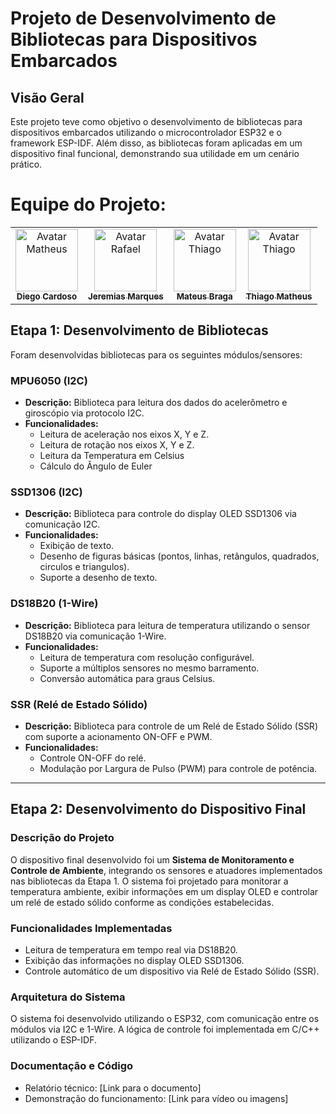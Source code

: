 # Projeto de Desenvolvimento de Bibliotecas para Dispositivos Embarcados

## Visão Geral
Este projeto teve como objetivo o desenvolvimento de bibliotecas para dispositivos embarcados utilizando o microcontrolador ESP32 e o framework ESP-IDF. Além disso, as bibliotecas foram aplicadas em um dispositivo final funcional, demonstrando sua utilidade em um cenário prático.

# Equipe do Projeto: 

<div style="display: inline_block;">

<table>
  <tr>
    <td align="center">
      <a href="https://github.com/diegoCBorba" target="_blank">
        <img src="https://avatars.githubusercontent.com/u/90847079?v=4" width="100px;" alt="Avatar Matheus"/><br>
        <sub>
          <b>Diego Cardoso</b>
        </sub>
      </a>
    </td>
    <td align="center">
      <a href="https://github.com/jeremiasmarques" target="_blank">
        <img src="https://avatars.githubusercontent.com/u/90351007?v=4" width="100px;" alt="Avatar Rafael"/><br>
        <sub>
          <b>Jeremias Marques</b>
        </sub>
      </a>
    </td>
    <td align="center">
      <a href="https://github.com/MteusBraga" target="_blank">
        <img src="https://avatars.githubusercontent.com/u/93921419?v=4" width="100px;" alt="Avatar Thiago"/><br>
        <sub>
          <b>Mateus Braga</b>
        </sub>
      </a>
    </td>
    <td align="center">
      <a href="https://github.com/ThiagoMathe" target="_blank">
        <img src="https://avatars.githubusercontent.com/u/89406106?v=4" width="100px;" alt="Avatar Thiago"/><br>
        <sub>
          <b>Thiago Matheus</b>
        </sub>
      </a>
    </td>
  </tr>
</table>

</div>

## Etapa 1: Desenvolvimento de Bibliotecas
Foram desenvolvidas bibliotecas para os seguintes módulos/sensores:

### MPU6050 (I2C)
- **Descrição:** Biblioteca para leitura dos dados do acelerômetro e giroscópio via protocolo I2C.
- **Funcionalidades:**
  - Leitura de aceleração nos eixos X, Y e Z.
  - Leitura de rotação nos eixos X, Y e Z.
  - Leitura da Temperatura em Celsius
  - Cálculo do Ângulo de Euler

### SSD1306 (I2C)
- **Descrição:** Biblioteca para controle do display OLED SSD1306 via comunicação I2C.
- **Funcionalidades:**
  - Exibição de texto.
  - Desenho de figuras básicas (pontos, linhas, retângulos, quadrados, circulos e triangulos).
  - Suporte a desenho de texto.

### DS18B20 (1-Wire)
- **Descrição:** Biblioteca para leitura de temperatura utilizando o sensor DS18B20 via comunicação 1-Wire.
- **Funcionalidades:**
  - Leitura de temperatura com resolução configurável.
  - Suporte a múltiplos sensores no mesmo barramento.
  - Conversão automática para graus Celsius.

### SSR (Relé de Estado Sólido)
- **Descrição:** Biblioteca para controle de um Relé de Estado Sólido (SSR) com suporte a acionamento ON-OFF e PWM.
- **Funcionalidades:**
  - Controle ON-OFF do relé.
  - Modulação por Largura de Pulso (PWM) para controle de potência.

---

## Etapa 2: Desenvolvimento do Dispositivo Final
### Descrição do Projeto
O dispositivo final desenvolvido foi um **Sistema de Monitoramento e Controle de Ambiente**, integrando os sensores e atuadores implementados nas bibliotecas da Etapa 1. O sistema foi projetado para monitorar a temperatura ambiente, exibir informações em um display OLED e controlar um relé de estado sólido conforme as condições estabelecidas.

### Funcionalidades Implementadas
- Leitura de temperatura em tempo real via DS18B20.
- Exibição das informações no display OLED SSD1306.
- Controle automático de um dispositivo via Relé de Estado Sólido (SSR).

### Arquitetura do Sistema
O sistema foi desenvolvido utilizando o ESP32, com comunicação entre os módulos via I2C e 1-Wire. A lógica de controle foi implementada em C/C++ utilizando o ESP-IDF.

### Documentação e Código
- Relatório técnico: [Link para o documento]
- Demonstração do funcionamento: [Link para vídeo ou imagens]
